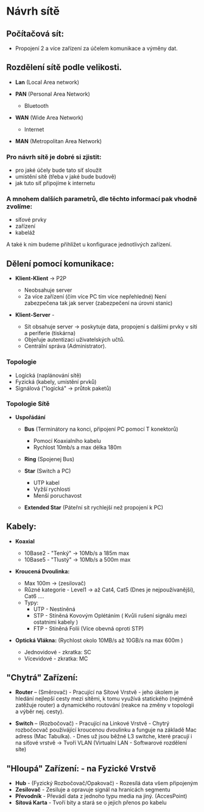 # Návrh sítě

## Počítačová sít:
* Propojení 2 a více zařízení za účelem komunikace a výměny dat.

## Rozdělení sítě podle velikosti. 
* **Lan** (Local Area network)

* **PAN** (Personal Area Network)
  * Bluetooth

* **WAN** (Wide Area Network)
  * Internet

* **MAN** (Metropolitan Area Network)

### Pro návrh sítě je dobré si zjistit:
* pro jaké účely bude tato síť sloužit
* umístění sítě (třeba v jaké bude budově)
* jak tuto síť připojíme k internetu

### A mnohem dalších parametrů, dle těchto informací pak vhodně zvolíme:
* síťové prvky
* zařízení
* kabeláž

A také k nim budeme přihlížet u konfigurace jednotlivých zařízení.

## Dělení pomocí komunikace:
 * **Klient-Klient** -> P2P 
    * Neobsahuje server
    * 2a více zařízení (čím více PC tím více nepřehledné) Není zabezpečena tak jak server (zabezpečení na úrovni stanic)
                       
 * **Klient-Server** -
    * Sít obsahuje server -> poskytuje data, propojení s dalšími prvky v síti a periferie (tiskárna)
    * Objeřuje autentizaci uživatelských učtů.
    * Centrální správa (Administrator).

### Topologie 
* Logická (naplánování sítě)
* Fyzická (kabely, umístění prvků)
* Signálová ("logická" -> průtok paketů)
 
### Topologie Sítě 
* **Uspořádání** 
  * **Bus** (Terminátory na konci, připojení PC pomocí T konektorů) 
    * Pomocí Koaxialního kabelu
    * Rychlost 10mb/s a max délka 180m
                                
  * **Ring** (Spojenej Bus)
                            
  * **Star** (Switch a PC)
    * UTP kabel
    * Vyžší rychlosti
    * Menší poruchavost

  * **Extended Star** (Páteřní sít rychlejší než propojení k PC)

## Kabely:
* **Koaxial**
    * 10Base2 - "Tenký" -> 10Mb/s a 185m max
    * 10Base5 - "Tlustý" -> 10Mb/s a 500m max

* **Kroucená Dvoulinka:**
    * Max 100m -> (zesilovač)
    * Různé kategorie - Level1 -> až Cat4, Cat5 (Dnes je nejpoužívanější), Cat6 ....
    * Typy:
        * UTP - Nestíněná 
        * STP - Stíněná Kovovým Oplétáním ( Kvůli rušení signálu mezi ostatnimi kabely )
        * FTP - Stíněná Folii (Více obevná oproti STP)
                                              
     

* **Optická Vlákna:** (Rychlost okolo 10MB/s až 10GB/s na max 600m )
    * Jednovidové - zkratka: SC
    * Vícevidové - zkratka: MC  
                     
                         
## "Chytrá" Zařízení:
* **Router** – (Směrovač) - Pracující na Sítové Vrstvě - jeho úkolem je hledání nejlepší cesty mezi sítěmi, k tomu využívá statického (nejméně zatěžuje router) a dynamického routování (reakce na změny v topologii a výběr nej. cesty). 
  
* **Switch** – (Rozbočovač) - Pracující na Linkové Vrstvě - Chytrý rozbočocvač používájící kroucenou dvoulinku a funguje na základě Mac adress (Mac Tabulka). 
                            - Dnes už jsou běžné L3 switche, které pracují i na síťové vrstvě -> Tvoří VLAN (Virtualní LAN - Softwarové rozdělení síte)               

## "Hloupá" Zařízení: - na Fyzické Vrstvě
* **Hub** - (Fyzický Rozbočovač/Opakovač) - Rozesílá data všem připojeným
* **Zesilovač** - Zesiluje a opravuje signál na hranicách segmentu 
* **Převodník** - Převádí data z jednoho typu media na jiný. (AccesPoint) 
* **Sítová Karta** - Tvoří bity a stará se o jejich přenos po kabelu 





